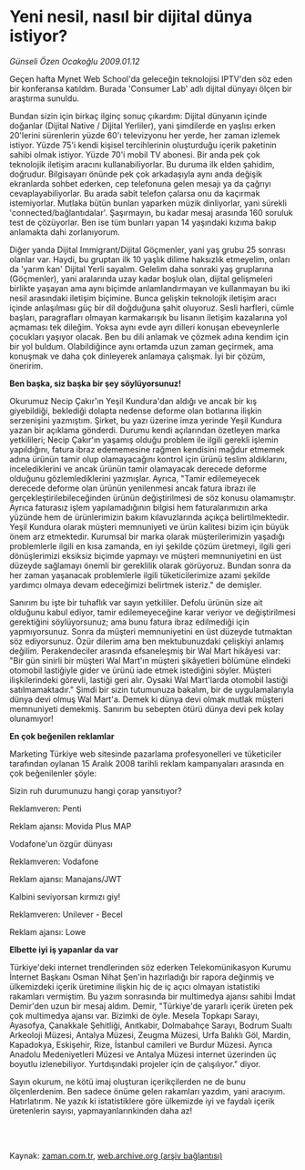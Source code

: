 # Yeni nesil, nasıl bir  dijital dünya istiyor?

*Günseli Özen Ocakoğlu 2009.01.12*

<td class="columnist-detail">
<p>Geçen hafta Mynet Web School'da geleceğin teknolojisi IPTV'den söz eden bir konferansa katıldım. Burada 'Consumer Lab' adlı dijital dünyayı ölçen bir araştırma sunuldu.</p>
<p>
<div id="haberMetinDiv">
<p> Bundan sizin için birkaç ilginç sonuç çıkardım: Dijital dünyanın içinde doğanlar (Dijital Native / Dijital Yerliler), yani şimdilerde en yaşlısı erken 20'lerini sürenlerin yüzde 60'ı televizyonu her yerde, her zaman izlemek istiyor. Yüzde 75'i kendi kişisel tercihlerinin oluşturduğu içerik paketinin sahibi olmak istiyor. Yüzde 70'i mobil TV abonesi. Bir anda pek çok teknolojik iletişim aracını kullanabiliyorlar. Bu duruma ilk elden şahidim, doğrudur. Bilgisayarı önünde pek çok arkadaşıyla aynı anda değişik ekranlarda sohbet ederken, cep telefonuna gelen mesajı ya da çağrıyı cevaplayabiliyorlar. Bu arada sabit telefon çalarsa onu da kaçırmak istemiyorlar. Mutlaka bütün bunları yaparken müzik dinliyorlar, yani sürekli 'connected/bağlantıdalar'. Şaşırmayın, bu kadar mesaj arasında 160 soruluk test de çözüyorlar. Ben ise tüm bunları yapan 14 yaşındaki kızıma bakıp anlamakta dahi zorlanıyorum.
<p> Diğer yanda Dijital Immigrant/Dijital Göçmenler, yani yaş grubu 25 sonrası olanlar var. Haydi, bu gruptan ilk 10 yaşlık dilime haksızlık etmeyelim, onları da 'yarım kan' Dijital Yerli sayalım. Gelelim daha sonraki yaş gruplarına (Göçmenler), yani aralarında uzay kadar boşluk olan, dijital gelişmeleri birlikte yaşayan ama aynı biçimde anlamlandırmayan ve kullanmayan bu iki nesil arasındaki iletişim biçimine. Bunca gelişkin teknolojik iletişim aracı içinde anlaşılması güç bir dil doğduğuna şahit oluyoruz. Sesli harfleri, cümle başları, paragrafları olmayan karmakarışık bu lisanın iletişim kazalarına yol açmaması tek dileğim. Yoksa aynı evde ayrı dilleri konuşan ebeveynlerle çocukları yaşıyor olacak. Ben bu dili anlamak ve çözmek adına kendim için bir yol buldum. Olabildiğince aynı ortamda uzun zaman geçirmek, ama konuşmak ve daha çok dinleyerek anlamaya çalışmak. İyi bir çözüm, öneririm.
<p><b>Ben başka, siz başka bir şey söylüyorsunuz!</b>
<p>Okurumuz Necip Çakır'ın Yeşil Kundura'dan aldığı ve ancak bir kış giyebildiği, beklediği dolapta nedense deforme olan botlarına ilişkin serzenişini yazmıştım. Şirket, bu yazı üzerine imza yerinde Yeşil Kundura yazan bir açıklama gönderdi. Durumu kendi açılarından özetleyen marka yetkilileri; Necip Çakır'ın yaşamış olduğu problem ile ilgili gerekli işlemin yapıldığını, fatura ibraz edememesine rağmen kendisini mağdur etmemek adına ürünün tamir olup olamayacağını kontrol için ürünü teslim aldıklarını, incelediklerini ve ancak ürünün tamir olamayacak derecede deforme olduğunu gözlemlediklerini yazmışlar. Ayrıca, "Tamir edilemeyecek derecede deforme olan ürünün yenilenmesi ancak fatura ibrazı ile gerçekleştirilebileceğinden ürünün değiştirilmesi de söz konusu olamamıştır. Ayrıca faturasız işlem yapılamadığının bilgisi hem faturalarımızın arka yüzünde hem de ürünlerimizin bakım kılavuzlarında açıkça belirtilmektedir. Yeşil Kundura olarak müşteri memnuniyeti ve ürün kalitesi bizim için büyük önem arz etmektedir. Kurumsal bir marka olarak müşterilerimizin yaşadığı problemlerle ilgili en kısa zamanda, en iyi şekilde çözüm üretmeyi, ilgili geri dönüşlerimizi eksiksiz biçimde yapmayı ve müşteri memnuniyetini en üst düzeyde sağlamayı önemli bir gereklilik olarak görüyoruz. Bundan sonra da her zaman yaşanacak problemlerle ilgili tüketicilerimize azami şekilde yardımcı olmaya devam edeceğimizi belirtmek isteriz." de demişler. 
<p> Sanırım bu işte bir tuhaflık var sayın yetkililer. Defolu ürünün size ait olduğunu kabul ediyor, tamir edilemeyeceğine karar veriyor ve değiştirilmesi gerektiğini söylüyorsunuz; ama bunu fatura ibraz edilmediği için yapmıyorsunuz. Sonra da müşteri memnuniyetini en üst düzeyde tutmaktan söz ediyorsunuz. Özür dilerim ama ben mektubunuzdaki çelişkiyi anlamış değilim. Perakendeciler arasında efsaneleşmiş bir Wal Mart hikâyesi var: "Bir gün sinirli bir müşteri Wal Mart'ın müşteri şikâyetleri bölümüne elindeki otomobil lastiğiyle gider ve ürünü iade etmek istediğini söyler. Müşteri ilişkilerindeki görevli, lastiği geri alır. Oysaki Wal Mart'larda otomobil lastiği satılmamaktadır." Şimdi bir sizin tutumunuza bakalım, bir de uygulamalarıyla dünya devi olmuş Wal Mart'a. Demek ki dünya devi olmak mutlak müşteri memnuniyeti demekmiş. Sanırım bu sebepten ötürü dünya devi pek kolay olunamıyor! 
<p><b>En çok beğenilen reklamlar</b>
<p>Marketing Türkiye web sitesinde pazarlama profesyonelleri ve tüketiciler tarafından oylanan 15 Aralık 2008 tarihli reklam kampanyaları arasında en çok beğenilenler şöyle: 
<p>Sizin ruh durumunuzu hangi çorap yansıtıyor? 
<p>Reklamveren: Penti 
<p>Reklam ajansı: Movida Plus MAP 
<p>Vodafone'un özgür dünyası 
<p>Reklamveren: Vodafone 
<p>Reklam ajansı: Manajans/JWT 
<p>Kalbini seviyorsan kırmızı giy!
<p>Reklamveren: Unilever - Becel 
<p>Reklam ajansı: Lowe 
<p><b>Elbette iyi iş yapanlar da var</b>
<p>Türkiye'deki internet trendlerinden söz ederken Telekomünikasyon Kurumu İnternet Başkanı Osman Nihat Şen'in hazırladığı bir rapora değinmiş ve ülkemizdeki içerik üretimine ilişkin hiç de iç açıcı olmayan istatistiki rakamları vermiştim. Bu yazım sonrasında bir multimedya ajansı sahibi İmdat Demir'den uzun bir mesaj aldım. Demir, "Türkiye'de yararlı içerik üreten pek çok multimedya ajansı var. Bizimki de öyle. Mesela Topkapı Sarayı, Ayasofya, Çanakkale Şehitliği, Anıtkabir, Dolmabahçe Sarayı, Bodrum Sualtı Arkeoloji Müzesi, Antalya Müzesi, Zeugma Müzesi, Urfa Balıklı Göl, Mardin, Kapadokya, Eskişehir, Rize, İstanbul camileri ve Burdur Müzesi. Ayrıca Anadolu Medeniyetleri Müzesi ve Antalya Müzesi internet üzerinden üç boyutlu izlenebiliyor. Yurtdışındaki projeler için de çalışılıyor." diyor. 
<p>Sayın okurum, ne kötü imaj oluşturan içerikçilerden ne de bunu ölçenlerdenim. Ben sadece önüme gelen rakamları yazdım, yani aracıyım. Hatırlatırım. Ne yazık ki istatistiklere göre ülkemizde iyi ve faydalı içerik üretenlerin sayısı, yapmayanlarınkinden daha az!
<p></p></p></p></p></p></p></p></p></p></p></p></p></p></p></p></p></p></p></p></p></div>
</p>


<p><br>
		 </br></p></td>

Kaynak: [zaman.com.tr](http://zaman.com.tr/yazar.do?yazino=802575), [web.archive.org (arşiv bağlantısı)](http://web.archive.org/web/20120411170001/http://www.zaman.com.tr:80/yazar.do?yazino=802575)
